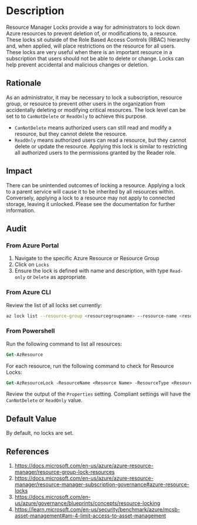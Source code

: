 # Description

Resource Manager Locks provide a way for administrators to lock down Azure resources to prevent deletion of, or modifications to, a resource. These locks sit outside of the Role Based Access Controls (RBAC) hierarchy and, when applied, will place restrictions on the resource for all users. These locks are very useful when there is an important resource in a subscription that users should not be able to delete or change. Locks can help prevent accidental and malicious changes or deletion.

## Rationale

As an administrator, it may be necessary to lock a subscription, resource group, or resource to prevent other users in the organization from accidentally deleting or modifying critical resources. The lock level can be set to to `CanNotDelete` or `ReadOnly` to achieve this purpose.

- `CanNotDelete` means authorized users can still read and modify a resource, but they cannot delete the resource.
- `ReadOnly` means authorized users can read a resource, but they cannot delete or update the resource. Applying this lock is similar to restricting all authorized users to the permissions granted by the Reader role.

## Impact

There can be unintended outcomes of locking a resource. Applying a lock to a parent service will cause it to be inherited by all resources within. Conversely, applying a lock to a resource may not apply to connected storage, leaving it unlocked. Please see the documentation for further information.

## Audit

### From Azure Portal

1. Navigate to the specific Azure Resource or Resource Group
2. Click on `Locks`
3. Ensure the lock is defined with name and description, with type `Read-only` or `Delete` as appropriate.

### From Azure CLI

Review the list of all locks set currently:

```sh
az lock list --resource-group <resourcegroupname> --resource-name <resourcename> --namespace <Namespace> --resource-type <type> --parent ""
```

### From Powershell

Run the following command to list all resources:

```ps
Get-AzResource
```

For each resource, run the following command to check for Resource Locks:

```ps
Get-AzResourceLock -ResourceName <Resource Name> -ResourceType <Resource Type> -ResourceGroupName <Resource Group Name>
```

Review the output of the `Properties` setting. Compliant settings will have the `CanNotDelete` or `ReadOnly` value.

## Default Value

By default, no locks are set.

## References

1. <https://docs.microsoft.com/en-us/azure/azure-resource-manager/resource-group-lock-resources>
2. <https://docs.microsoft.com/en-us/azure/azure-resource-manager/resource-manager-subscription-governance#azure-resource-locks>
3. <https://docs.microsoft.com/en-us/azure/governance/blueprints/concepts/resource-locking>
4. <https://learn.microsoft.com/en-us/security/benchmark/azure/mcsb-asset-management#am-4-limit-access-to-asset-management>
